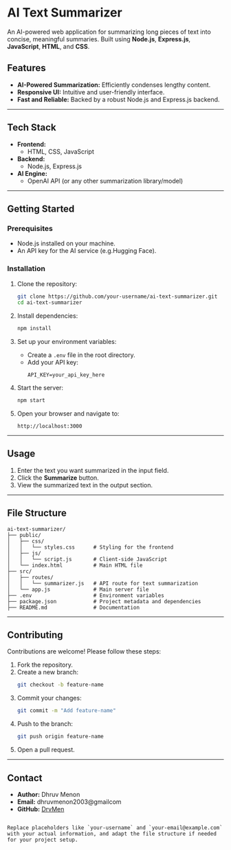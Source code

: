 # AI Text Summarizer

An AI-powered web application for summarizing long pieces of text into concise, meaningful summaries. Built using **Node.js**, **Express.js**, **JavaScript**, **HTML**, and **CSS**.

## Features

- **AI-Powered Summarization:** Efficiently condenses lengthy content.
- **Responsive UI:** Intuitive and user-friendly interface.
- **Fast and Reliable:** Backed by a robust Node.js and Express.js backend.

---

## Tech Stack

- **Frontend:**
  - HTML, CSS, JavaScript
- **Backend:**
  - Node.js, Express.js
- **AI Engine:**
  - OpenAI API (or any other summarization library/model)

---

## Getting Started

### Prerequisites

- Node.js installed on your machine.
- An API key for the AI service (e.g.Hugging Face).

### Installation

1. Clone the repository:
   ```bash
   git clone https://github.com/your-username/ai-text-summarizer.git
   cd ai-text-summarizer
   ```

2. Install dependencies:
   ```bash
   npm install
   ```

3. Set up your environment variables:
   - Create a `.env` file in the root directory.
   - Add your API key:
     ```env
     API_KEY=your_api_key_here
     ```

4. Start the server:
   ```bash
   npm start
   ```

5. Open your browser and navigate to:
   ```
   http://localhost:3000
   ```

---

## Usage

1. Enter the text you want summarized in the input field.
2. Click the **Summarize** button.
3. View the summarized text in the output section.

---

## File Structure

```
ai-text-summarizer/
├── public/
│   ├── css/
│   │   └── styles.css      # Styling for the frontend
│   ├── js/
│   │   └── script.js       # Client-side JavaScript
│   └── index.html          # Main HTML file
├── src/
│   ├── routes/
│   │   └── summarizer.js   # API route for text summarization
│   └── app.js              # Main server file
├── .env                    # Environment variables
├── package.json            # Project metadata and dependencies
├── README.md               # Documentation
```

---

## Contributing

Contributions are welcome! Please follow these steps:

1. Fork the repository.
2. Create a new branch:
   ```bash
   git checkout -b feature-name
   ```
3. Commit your changes:
   ```bash
   git commit -m "Add feature-name"
   ```
4. Push to the branch:
   ```bash
   git push origin feature-name
   ```
5. Open a pull request.

---


## Contact

- **Author:** Dhruv Menon  
- **Email:** dhruvmenon2003@gmailcom  
- **GitHub:** [DrvMen](https://github.com/DrvMen)
```

Replace placeholders like `your-username` and `your-email@example.com` with your actual information, and adapt the file structure if needed for your project setup.
